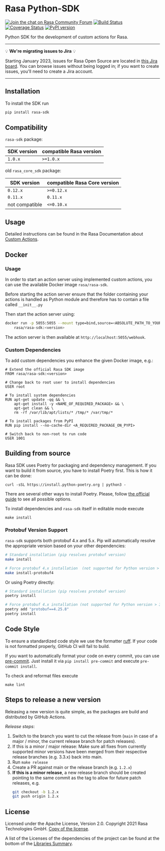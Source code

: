 # Rasa Python-SDK
[![Join the chat on Rasa Community Forum](https://img.shields.io/badge/forum-join%20discussions-brightgreen.svg)](https://forum.rasa.com/?utm_source=badge&utm_medium=badge&utm_campaign=pr-badge&utm_content=badge)
[![Build Status](https://github.com/RasaHQ/rasa-sdk/workflows/Continous%20Integration/badge.svg?event=push)](https://github.com/RasaHQ/rasa-sdk/actions/runs/)
[![Coverage Status](https://coveralls.io/repos/github/RasaHQ/rasa-sdk/badge.svg?branch=main)](https://coveralls.io/github/RasaHQ/rasa-sdk?branch=main)
[![PyPI version](https://img.shields.io/pypi/v/rasa-sdk.svg)](https://pypi.python.org/pypi/rasa-sdk)

Python SDK for the development of custom actions for Rasa.

<hr />

💡 **We're migrating issues to Jira** 💡

Starting January 2023, issues for Rasa Open Source are located in
[this Jira board](https://rasa-open-source.atlassian.net/browse/OSS). You can browse issues without being logged in;
if you want to create issues, you'll need to create a Jira account.

<hr />

## Installation

To install the SDK run

```bash
pip install rasa-sdk
```

## Compatibility

`rasa-sdk` package:

| SDK version    | compatible Rasa version           |
|----------------|-----------------------------------|
| `1.0.x`        | `>=1.0.x`                         |

old `rasa_core_sdk` package:

| SDK version    | compatible Rasa Core version           |
|----------------|----------------------------------------|
| `0.12.x`       | `>=0.12.x`                             |
| `0.11.x`       | `0.11.x`                               |
| not compatible | `<=0.10.x`                             |

## Usage

Detailed instructions can be found in the Rasa Documentation about
[Custom Actions](https://rasa.com/docs/rasa/core/actions).

## Docker

### Usage

In order to start an action server using implemented custom actions,
you can use the available Docker image `rasa/rasa-sdk`.

Before starting the action server ensure that the folder containing
your actions is handled as Python module and therefore has to contain
a file called `__init__.py`

Then start the action server using:

```bash
docker run -p 5055:5055 --mount type=bind,source=<ABSOLUTE_PATH_TO_YOUR_ACTIONS>,target=/app/actions \
	rasa/rasa-sdk:<version>
```

The action server is then available at `http://localhost:5055/webhook`.

### Custom Dependencies

To add custom dependencies you enhance the given Docker image, e.g.:

```
# Extend the official Rasa SDK image
FROM rasa/rasa-sdk:<version>

# Change back to root user to install dependencies
USER root

# To install system dependencies
RUN apt-get update -qq && \
    apt-get install -y <NAME_OF_REQUIRED_PACKAGE> && \
    apt-get clean && \
    rm -rf /var/lib/apt/lists/* /tmp/* /var/tmp/*

# To install packages from PyPI
RUN pip install --no-cache-dir <A_REQUIRED_PACKAGE_ON_PYPI>

# Switch back to non-root to run code
USER 1001
```

## Building from source

Rasa SDK uses Poetry for packaging and dependency management. If you want to build it from source,
you have to install Poetry first. This is how it can be done:

```
curl -sSL https://install.python-poetry.org | python3 -
```

There are several other ways to install Poetry. Please, follow
[the official guide](https://python-poetry.org/docs/#installation) to see all possible options.

To install dependencies and `rasa-sdk` itself in editable mode execute
```
make install
```

### Protobuf Version Support

`rasa-sdk` supports both protobuf 4.x and 5.x. Pip will automatically resolve the appropriate version based on your other dependencies:

```bash
# Standard installation (pip resolves protobuf version)
make install

# Force protobuf 4.x installation  (not supported for Python version > 3.11)
make install-protobuf4
```

Or using Poetry directly:
```bash
# Standard installation (pip resolves protobuf version)
poetry install

# Force protobuf 4.x installation (not supported for Python version > 3.11)
poetry add "protobuf==4.25.8"
poetry install
```


## Code Style

To ensure a standardized code style we use the formatter [ruff](https://github.com/astral-sh/ruff).
If your code is not formatted properly, GitHub CI will fail to build.

If you want to automatically format your code on every commit, you can use [pre-commit](https://pre-commit.com/).
Just install it via `pip install pre-commit` and execute `pre-commit install`.

To check and reformat files execute
```
make lint
```

## Steps to release a new version
Releasing a new version is quite simple, as the packages are build and distributed
by GitHub Actions.

*Release steps*:
1. Switch to the branch you want to cut the release from (`main` in case of a
  major / minor, the current release branch for patch releases).
2. If this is a minor / major release: Make sure all fixes from currently supported minor versions have been merged from their respective release branches (e.g. 3.3.x) back into main.
3. Run `make release`
4. Create a PR against main or the release branch (e.g. `1.2.x`)
5. **If this is a minor release**, a new release branch should be created
  pointing to the same commit as the tag to allow for future patch releases,
  e.g.
    ```bash
    git checkout -b 1.2.x
    git push origin 1.2.x
    ```

## License
Licensed under the Apache License, Version 2.0. Copyright 2021 Rasa
Technologies GmbH. [Copy of the license](LICENSE.txt).

A list of the Licenses of the dependencies of the project can be found at
the bottom of the
[Libraries Summary](https://libraries.io/github/RasaHQ/rasa-sdk).
